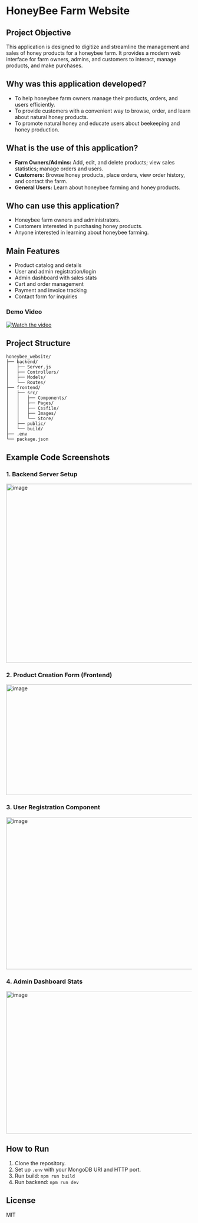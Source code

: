 # HoneyBee Farm Website

## Project Objective

This application is designed to digitize and streamline the management and sales of honey products for a honeybee farm. It provides a modern web interface for farm owners, admins, and customers to interact, manage products, and make purchases.

## Why was this application developed?

- To help honeybee farm owners manage their products, orders, and users efficiently.
- To provide customers with a convenient way to browse, order, and learn about natural honey products.
- To promote natural honey and educate users about beekeeping and honey production.

## What is the use of this application?

- **Farm Owners/Admins:** Add, edit, and delete products; view sales statistics; manage orders and users.
- **Customers:** Browse honey products, place orders, view order history, and contact the farm.
- **General Users:** Learn about honeybee farming and honey products.

## Who can use this application?

- Honeybee farm owners and administrators.
- Customers interested in purchasing honey products.
- Anyone interested in learning about honeybee farming.

## Main Features

- Product catalog and details
- User and admin registration/login
- Admin dashboard with sales stats
- Cart and order management
- Payment and invoice tracking
- Contact form for inquiries

### Demo Video

[![Watch the video](https://img.youtube.com/vi/HWRWR5fBlUg/0.jpg)](https://www.youtube.com/watch?v=HWRWR5fBlUg)


## Project Structure

```
honeybee_website/
├── backend/
│   ├── Server.js
│   ├── Controllers/
│   ├── Models/
│   └── Routes/
├── frontend/
│   ├── src/
│   │   ├── Components/
│   │   ├── Pages/
│   │   ├── Cssfile/
│   │   ├── Images/
│   │   └── Store/
│   ├── public/
│   └── build/
├── .env
└── package.json
```

## Example Code Screenshots

### 1. Backend Server Setup

<img width="1536" height="486" alt="image" src="https://github.com/user-attachments/assets/e215ffa0-3394-4b70-950b-53d4e8ded325" />

### 2. Product Creation Form (Frontend)

<img width="1538" height="300" alt="image" src="https://github.com/user-attachments/assets/51a53732-e476-45dd-8629-b6c7353daa90" />


### 3. User Registration Component

<img width="1447" height="413" alt="image" src="https://github.com/user-attachments/assets/9953d3bc-a4ff-4eaf-8584-1dfaf723a5a3" />


### 4. Admin Dashboard Stats

<img width="1586" height="387" alt="image" src="https://github.com/user-attachments/assets/67b83bfd-8997-4e5e-b381-a6d81b968b55" />


## How to Run

1. Clone the repository.
2. Set up `.env` with your MongoDB URI and HTTP port.
3. Run build: `npm run build`
4. Run backend: `npm run dev`

## License

MIT
